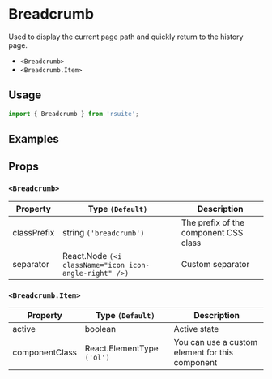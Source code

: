 # Breadcrumb

Used to display the current page path and quickly return to the history page.

* `<Breadcrumb>`
* `<Breadcrumb.Item>`

## Usage

```js
import { Breadcrumb } from 'rsuite';
```

## Examples

<!--{demo}-->

## Props

### `<Breadcrumb>`

| Property    | Type `(Default)`                                       | Description                           |
| ----------- | ------------------------------------------------------ | ------------------------------------- |
| classPrefix | string `('breadcrumb')`                                | The prefix of the component CSS class |
| separator   | React.Node `(<i className="icon icon-angle-right" />)` | Custom separator                      |

### `<Breadcrumb.Item>`

| Property       | Type `(Default)`           | Description                                     |
| -------------- | -------------------------- | ----------------------------------------------- |
| active         | boolean                    | Active state                                    |
| componentClass | React.ElementType `('ol')` | You can use a custom element for this component |
